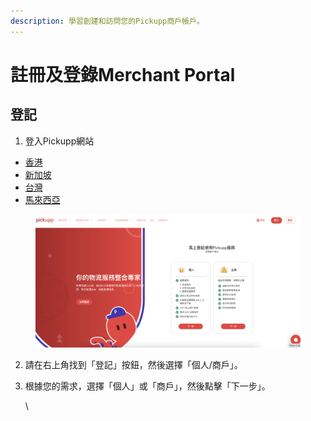```yaml
---
description: 學習創建和訪問您的Pickupp商戶帳戶。
---
```


# 註冊及登錄Merchant Portal

## 登記

1. 登入Pickupp網站

* [香港](https://hk.pickupp.io/zh/)
* [新加坡](https://sg.pickupp.io/)
* [台灣](https://tw.pickupp.io/zh/)
* [馬來西亞](https://my.pickupp.io/en/)

<figure><img src="../.gitbook/assets/Screenshot 2024-03-21 at 12.27.36 PM.png" alt=""><figcaption></figcaption></figure>

2. 請在右上角找到「登記」按鈕，然後選擇「個人/商戶」。
3.  根據您的需求，選擇「個人」或「商戶」，然後點擊「下一步」。

    \
